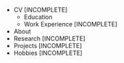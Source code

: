 - CV [INCOMPLETE]
	- Education
	- Work Experience [INCOMPLETE]
- About
- Research [INCOMPLETE]
- Projects [INCOMPLETE]
- Hobbies [INCOMPLETE]